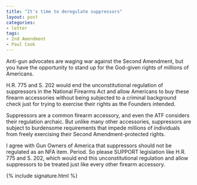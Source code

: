 ```yaml
---
title: "It's time to deregulate suppressors"
layout: post
categories:
- letter
tags:
- 2nd Amendment
- Paul Cook
---
```


Anti-gun advocates are waging war against the Second Amendment, but you have the opportunity to stand up for the God-given rights of millions of Americans.

H.R. 775 and S. 202 would end the unconstitutional regulation of suppressors in the National Firearms Act and allow Americans to buy these firearm accessories without being subjected to a criminal background check just for trying to exercise their rights as the Founders intended.

Suppressors are a common firearm accessory, and even the ATF considers their regulation archaic. But unlike many other accessories, suppressors are subject to burdensome requirements that impede millions of individuals from freely exercising their Second Amendment-protected rights.

I agree with Gun Owners of America that suppressors should not be regulated as an NFA item. Period. So please SUPPORT legislation like H.R. 775 and S. 202, which would end this unconstitutional regulation and allow suppressors to be treated just like every other firearm accessory.

{% include signature.html %}
